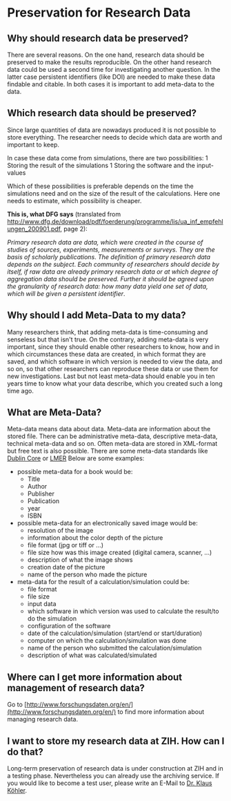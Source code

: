 # Preservation for Research Data

## Why should research data be preserved?

There are several reasons. On the one hand, research data should be preserved to make the results
reproducible. On the other hand research data could be used a second time for investigating another
question. In the latter case persistent identifiers (like DOI) are needed to make these data
findable and citable. In both cases it is important to add meta-data to the data.

## Which research data should be preserved?

Since large quantities of data are nowadays produced it is not possible to store everything. The
researcher needs to decide which data are worth and important to keep.

In case these data come from simulations, there are two possibilities: 1 Storing the result of the
simulations 1 Storing the software and the input-values

Which of these possibilities is preferable depends on the time the simulations need and on the size
of the result of the calculations. Here one needs to estimate, which possibility is cheaper.

**This is, what DFG says** (translated from
<http://www.dfg.de/download/pdf/foerderung/programme/lis/ua_inf_empfehlungen_200901.pdf>, page 2):

*Primary research data are data, which were created in the course* *of studies of sources,
experiments, measurements or surveys. They are the* *basis of scholarly publications*. *The
definition of primary research data depends on the subject*. *Each community of researchers should
decide by itself, if raw data are* *already primary research data or at which degree of aggregation
data* *should be preserved. Further it should be agreed upon the granularity* *of research data: how
many data yield one set of data, which will be* *given a persistent identifier*.

## Why should I add Meta-Data to my data?

Many researchers think, that adding meta-data is time-consuming and senseless but that isn't true.
On the contrary, adding meta-data is very important, since they should enable other researchers to
know, how and in which circumstances these data are created, in which format they are saved, and
which software in which version is needed to view the data, and so on, so that other researchers can
reproduce these data or use them for new investigations. Last but not least meta-data should enable
you in ten years time to know what your data describe, which you created such a long time ago.

## What are Meta-Data?

Meta-data means data about data. Meta-data are information about the stored file. There can be
administrative meta-data, descriptive meta-data, technical meta-data and so on. Often meta-data are
stored in XML-format but free text is also possible. There are some meta-data standards like
[Dublin Core](http://dublincore.org/) or
[LMER](https://www.dnb.de/DE/Professionell/Standardisierung/Standards/_content/lmer_uof_akk.html)
Below are some examples:

- possible meta-data for a book would be:
    - Title
    - Author
    - Publisher
    - Publication
    - year
    - ISBN
- possible meta-data for an electronically saved image would be:
    - resolution of the image
    - information about the color depth of the picture
    - file format (jpg or tiff or ...)
    - file size how was this image created (digital camera, scanner, ...)
    - description of what the image shows
    - creation date of the picture
    - name of the person who made the picture
- meta-data for the result of a calculation/simulation could be:
    - file format
    - file size
    - input data
    - which software in which version was used to calculate the result/to do the simulation
    - configuration of the software
    - date of the calculation/simulation (start/end or start/duration)
    - computer on which the calculation/simulation was done
    - name of the person who submitted the calculation/simulation
    - description of what was calculated/simulated

## Where can I get more information about management of research data?

Go to [http://www.forschungsdaten.org/en/](http://www.forschungsdaten.org/en/) to find more
information about managing research data.

## I want to store my research data at ZIH. How can I do that?

Long-term preservation of research data is under construction at ZIH and in a testing phase.
Nevertheless you can already use the archiving service. If you would like to become a test
user, please write an E-Mail to [Dr. Klaus Köhler](mailto:klaus.koehler@tu-dresden.de).
